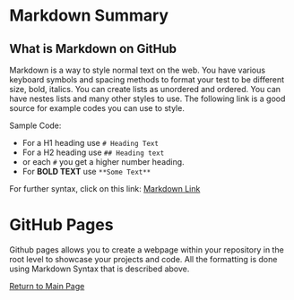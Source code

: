 # Markdown Summary

## What is Markdown on GitHub
Markdown is a way to style normal text on the web. You have various keyboard symbols and spacing methods to format your test to be different size, bold, italics. You can create lists as unordered and ordered. You can have nestes lists and many other styles to use. The following link is a good source for example codes you can use to style. 

Sample Code:
* For a H1 heading use `# Heading Text`
* For a H2 heading use `## Heading text`
* or each `#` you get a higher number heading.
* For **BOLD TEXT** use `**Some Text**`

For further syntax, click on this link: [Markdown Link](https://docs.github.com/en/github/writing-on-github/basic-writing-and-formatting-syntax)


# GitHub Pages
Github pages allows you to create a webpage within your repository in the root level to showcase your projects and code. All the formatting is done using Markdown Syntax that is described above.


[Return to Main Page](README.md)
